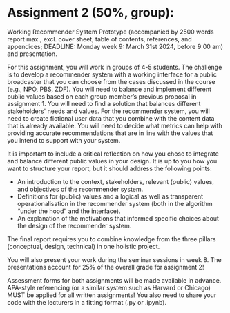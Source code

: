 # Assignment 2 (50%, group):

Working Recommender System Prototype (accompanied by 2500 words report max., excl. cover sheet, table of contents, references, and appendices; DEADLINE: Monday week 9: March 31st 2024, before 9:00 am) and presentation. 

For this assignment, you will work in groups of 4-5 students. The challenge is to develop a recommender system with a working interface for a public broadcaster that you can choose from the cases discussed in the course (e.g., NPO, PBS, ZDF). You will need to balance and implement different public values based on each group member’s previous proposal in assignment 1. You will need to find a solution that balances different stakeholders' needs and values. For the recommender system, you will need to create fictional user data that you combine with the content data that is already available. You will need to decide what metrics can help with providing accurate recommendations that are in line with the values that you intend to support with your system. 

It is important to include a critical reflection on how you chose to integrate and balance different public values in your design. It is up to you how you want to structure your report, but it should address the following points: 

- An introduction to the context, stakeholders, relevant (public) values, and objectives of the recommender system. 
- Definitions for (public) values and a logical as well as transparent operationalisation in the recommender system (both in the algorithm “under the hood” and the interface). 
- An explanation of the motivations that informed specific choices about the design of the recommender system. 

The final report requires you to combine knowledge from the three pillars (conceptual, design, technical) in one holistic project. 

You will also present your work during the seminar sessions in week 8. The presentations account for 25% of the overall grade for assignment 2! 

Assessment forms for both assignments will be made available in advance. APA-style referencing (or a similar system such as Harvard or Chicago) MUST be applied for all written assignments! You also need to share your code with the lecturers in a fitting format (.py or .ipynb). 
